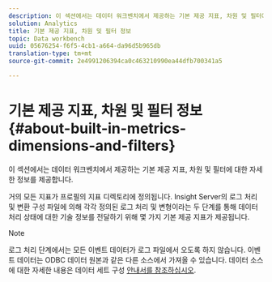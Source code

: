 ```yaml
---
description: 이 섹션에서는 데이터 워크벤치에서 제공하는 기본 제공 지표, 차원 및 필터에 대한 자세한 정보를 제공합니다.
solution: Analytics
title: 기본 제공 지표, 차원 및 필터 정보
topic: Data workbench
uuid: 05676254-f6f5-4cb1-a664-da96d5b965db
translation-type: tm+mt
source-git-commit: 2e4991206394ca0c463210990ea44dfb700341a5

---
```



# 기본 제공 지표, 차원 및 필터 정보{#about-built-in-metrics-dimensions-and-filters}

이 섹션에서는 데이터 워크벤치에서 제공하는 기본 제공 지표, 차원 및 필터에 대한 자세한 정보를 제공합니다.

거의 모든 지표가 프로필의 지표 디렉토리에 정의됩니다. Insight Server의 로그 처리 및 변환 구성 파일에 의해 각각 정의된 로그 처리 및 변형이라는 두 단계를 통해 데이터 처리 상태에 대한 기술 정보를 전달하기 위해 몇 가지 기본 제공 지표가 제공됩니다.

>[!NOTE]
>
>로그 처리 단계에서는 모든 이벤트 데이터가 로그 파일에서 오도록 하지 않습니다. 이벤트 데이터는 ODBC 데이터 원본과 같은 다른 소스에서 가져올 수 있습니다. 데이터 소스에 대한 자세한 내용은 데이터 세트 구성 [안내서를 참조하십시오](https://docs.adobe.com/content/help/en/data-workbench/using/dataset/c-dataset-constr.html).

